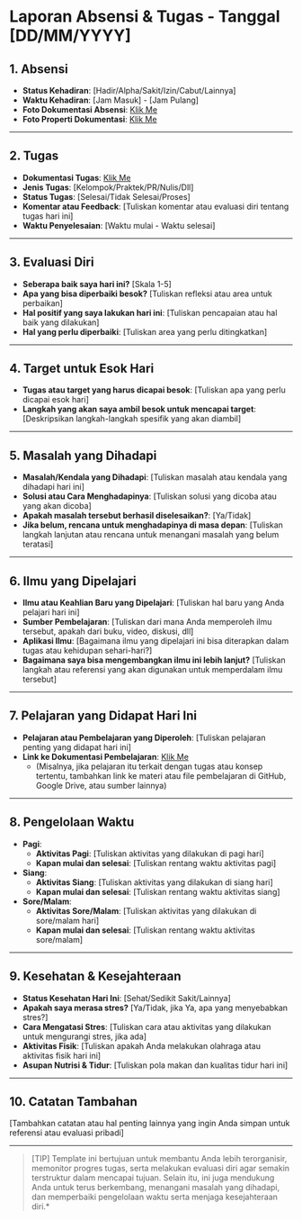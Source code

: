 
# Laporan Absensi & Tugas - Tanggal [DD/MM/YYYY]



## 1. Absensi
- **Status Kehadiran**: [Hadir/Alpha/Sakit/Izin/Cabut/Lainnya]
- **Waktu Kehadiran**: [Jam Masuk] - [Jam Pulang]
- **Foto Dokumentasi Absensi**: [Klik Me](link-ke-github-anda-untuk-dokumentasi-absensi)
- **Foto Properti Dokumentasi**: [Klik Me](link-ke-github-anda-untuk-dokumentasi-properti)

---

## 2. Tugas
- **Dokumentasi Tugas**: [Klik Me](link-ke-github-anda-untuk-dokumentasi-tugas)
- **Jenis Tugas**: [Kelompok/Praktek/PR/Nulis/Dll] 
- **Status Tugas**: [Selesai/Tidak Selesai/Proses]
- **Komentar atau Feedback**: [Tuliskan komentar atau evaluasi diri tentang tugas hari ini]
- **Waktu Penyelesaian**: [Waktu mulai - Waktu selesai]

---

## 3. Evaluasi Diri
- **Seberapa baik saya hari ini?** [Skala 1-5]
- **Apa yang bisa diperbaiki besok?** [Tuliskan refleksi atau area untuk perbaikan]
- **Hal positif yang saya lakukan hari ini**: [Tuliskan pencapaian atau hal baik yang dilakukan]
- **Hal yang perlu diperbaiki**: [Tuliskan area yang perlu ditingkatkan]

---

## 4. Target untuk Esok Hari
- **Tugas atau target yang harus dicapai besok**: [Tuliskan apa yang perlu dicapai esok hari]
- **Langkah yang akan saya ambil besok untuk mencapai target**: [Deskripsikan langkah-langkah spesifik yang akan diambil]

---

## 5. Masalah yang Dihadapi
- **Masalah/Kendala yang Dihadapi**: [Tuliskan masalah atau kendala yang dihadapi hari ini]
- **Solusi atau Cara Menghadapinya**: [Tuliskan solusi yang dicoba atau yang akan dicoba]
- **Apakah masalah tersebut berhasil diselesaikan?**: [Ya/Tidak]
- **Jika belum, rencana untuk menghadapinya di masa depan**: [Tuliskan langkah lanjutan atau rencana untuk menangani masalah yang belum teratasi]

---

## 6. Ilmu yang Dipelajari
- **Ilmu atau Keahlian Baru yang Dipelajari**: [Tuliskan hal baru yang Anda pelajari hari ini]
- **Sumber Pembelajaran**: [Tuliskan dari mana Anda memperoleh ilmu tersebut, apakah dari buku, video, diskusi, dll]
- **Aplikasi Ilmu**: [Bagaimana ilmu yang dipelajari ini bisa diterapkan dalam tugas atau kehidupan sehari-hari?]
- **Bagaimana saya bisa mengembangkan ilmu ini lebih lanjut?** [Tuliskan langkah atau referensi yang akan digunakan untuk memperdalam ilmu tersebut]

---

## 7. Pelajaran yang Didapat Hari Ini
- **Pelajaran atau Pembelajaran yang Diperoleh**: [Tuliskan pelajaran penting yang didapat hari ini]
- **Link ke Dokumentasi Pembelajaran**: [Klik Me](link-ke-dokumentasi-pelajaran)
  - (Misalnya, jika pelajaran itu terkait dengan tugas atau konsep tertentu, tambahkan link ke materi atau file pembelajaran di GitHub, Google Drive, atau sumber lainnya)

---

## 8. Pengelolaan Waktu
- **Pagi**:
  - **Aktivitas Pagi**: [Tuliskan aktivitas yang dilakukan di pagi hari]
  - **Kapan mulai dan selesai**: [Tuliskan rentang waktu aktivitas pagi]
- **Siang**:
  - **Aktivitas Siang**: [Tuliskan aktivitas yang dilakukan di siang hari]
  - **Kapan mulai dan selesai**: [Tuliskan rentang waktu aktivitas siang]
- **Sore/Malam**:
  - **Aktivitas Sore/Malam**: [Tuliskan aktivitas yang dilakukan di sore/malam hari]
  - **Kapan mulai dan selesai**: [Tuliskan rentang waktu aktivitas sore/malam]

---

## 9. Kesehatan & Kesejahteraan
- **Status Kesehatan Hari Ini**: [Sehat/Sedikit Sakit/Lainnya]
- **Apakah saya merasa stres?** [Ya/Tidak, jika Ya, apa yang menyebabkan stres?]
- **Cara Mengatasi Stres**: [Tuliskan cara atau aktivitas yang dilakukan untuk mengurangi stres, jika ada]
- **Aktivitas Fisik**: [Tuliskan apakah Anda melakukan olahraga atau aktivitas fisik hari ini]
- **Asupan Nutrisi & Tidur**: [Tuliskan pola makan dan kualitas tidur hari ini]

---

## 10. Catatan Tambahan
[Tambahkan catatan atau hal penting lainnya yang ingin Anda simpan untuk referensi atau evaluasi pribadi]

---

>[TIP]
>Template ini bertujuan untuk membantu Anda lebih terorganisir, memonitor progres tugas, serta melakukan evaluasi diri agar semakin terstruktur dalam mencapai tujuan. Selain itu, ini juga mendukung Anda untuk terus berkembang, menangani masalah yang dihadapi, dan memperbaiki pengelolaan waktu serta menjaga kesejahteraan diri.* 
